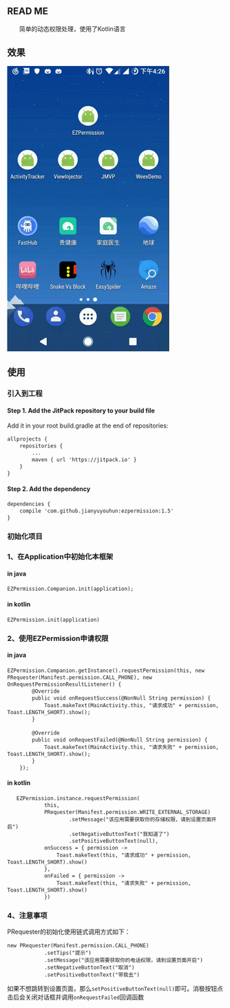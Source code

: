 ## READ ME ##

　　简单的动态权限处理，使用了Kotlin语言

## 效果 ##

<img src="GIF.gif"/>

## 使用 ##

### 引入到工程 ###

#### Step 1. Add the JitPack repository to your build file

Add it in your root build.gradle at the end of repositories:

	allprojects {
		repositories {
			...
			maven { url 'https://jitpack.io' }
		}
	}

#### Step 2. Add the dependency ####

	dependencies {
    	compile 'com.github.jianyuyouhun:ezpermission:1.5'
	}

### 初始化项目 ###

### 1、在Application中初始化本框架 ####

#### in java

	EZPermission.Companion.init(application);

#### in kotlin

	EZPermission.init(application)

### 2、使用EZPermission申请权限 ###

#### in java ####

	EZPermission.Companion.getInstance().requestPermission(this, new PRequester(Manifest.permission.CALL_PHONE), new OnRequestPermissionResultListener() {
            @Override
            public void onRequestSuccess(@NonNull String permission) {
                Toast.makeText(MainActivity.this, "请求成功" + permission, Toast.LENGTH_SHORT).show();
            }

            @Override
            public void onRequestFailed(@NonNull String permission) {
                Toast.makeText(MainActivity.this, "请求失败" + permission, Toast.LENGTH_SHORT).show();
            }
        });

#### in kotlin ####

       EZPermission.instance.requestPermission(
                this,
                PRequester(Manifest.permission.WRITE_EXTERNAL_STORAGE)
                        .setMessage("该应用需要获取你的存储权限，请到设置页面开启")
                        .setNegativeButtonText("我知道了")
                        .setPositiveButtonText(null),
                onSuccess = { permission ->
                    Toast.makeText(this, "请求成功" + permission, Toast.LENGTH_SHORT).show()
                },
                onFailed = { permission ->
                    Toast.makeText(this, "请求失败" + permission, Toast.LENGTH_SHORT).show()
                })

### 4、注意事项 ###

PRequester的初始化使用链式调用方式如下：

	new PRequester(Manifest.permission.CALL_PHONE)
                .setTips("提示")
                .setMessage("该应用需要获取你的电话权限，请到设置页面开启")
                .setNegativeButtonText("取消")
                .setPositiveButtonText("带我去")

如果不想跳转到设置页面，那么`setPositiveButtonText(null)`即可。消极按钮点击后会关闭对话框并调用`onRequestFailed`回调函数
